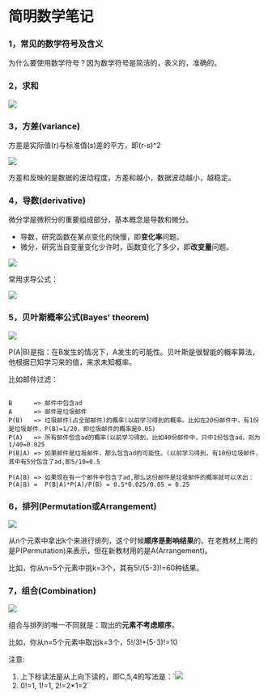 简明数学笔记
=======

### 1，常见的数学符号及含义

为什么要使用数学符号？因为数学符号是简洁的，表义的，准确的。

### 2，求和

![](http://mathurl.com/cp94ah3.png)

### 3，方差(variance)

方差是实际值(r)与标准值(s)差的平方，即(r-s)^2

![](http://mathurl.com/8a5k6s3.png)

方差和反映的是数据的波动程度，方差和越小，数据波动越小，越稳定。

### 4，导数(derivative)

微分学是微积分的重要组成部分，基本概念是导数和微分。

* 导数，研究函数在某点变化的快慢，即**变化率**问题。
* 微分，研究当自变量变化少许时，函数变化了多少，即**改变量**问题。

![](http://mathurl.com/cpezv84.png)

常用求导公式：

![](http://mathurl.com/cmk2bnm.png)

### 5，贝叶斯概率公式(Bayes' theorem)

![](http://upload.wikimedia.org/wikipedia/zh/math/4/6/b/46b680c10ac90b0782843f4bbd0b4a95.png)

P(A|B)是指：在B发生的情况下，A发生的可能性。贝叶斯是很智能的概率算法，他根据已知学习来的值，来求未知概率。

比如邮件过滤：

```text

B      => 邮件中包含ad
A      => 邮件是垃圾邮件
P(B)   => 垃圾邮件(占全部邮件)的概率(以前学习得到的概率。比如在20份邮件中，有1份是垃圾邮件，P(B)=1/20，即垃圾邮件的概率是0.05)
P(A)   => 所有邮件包含ad的概率(以前学习得到，比如40份邮件中，只中1份包含ad，则为1/40=0.025
P(B|A) => 如果邮件是垃圾邮件，那么包含ad的可能性。(以前学习得到，有10份垃圾邮件，其中有5分包含了ad,即5/10=0.5

P(A|B) => 如果现在有一个邮件中包含了ad,那么这份邮件是垃圾邮件的概率就可以求出：
P(A|B) =  P(B|A)*P(A)/P(B) = 0.5*0.025/0.05 = 0.25
```

### 6，排列(Permutation或Arrangement)

![](http://mathurl.com/76wfpbo.png)

从n个元素中拿出k个来进行排列，这个时候**顺序是影响结果**的。在老教材上用的是P(Permutation)来表示，但在新教材用的是A(Arrangement)。

比如，你从n=5个元素中挑k=3个，其有5!/(5-3)!=60种结果。

### 7，组合(Combination)

![](http://upload.wikimedia.org/wikipedia/zh/math/e/1/4/e1472dc008104e009edd86999b26c9b3.png)

组合与排列的唯一不同就是：取出的**元素不考虑顺序**。

比如，你从n=5个元素中取出k=3个，5!/3!*(5-3)!=10

注意:

1. 上下标读法是从上向下读的，即C,5,4的写法是：`![](http://mathurl.com/7c4mb5r.png)
2. 0!=1, 1!=1, 2!=2*1=2`

